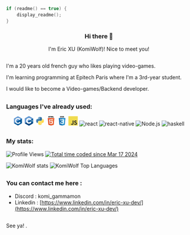 ```c
if (readme() == true) {
    display_readme();
}
```

<div align="center">
  <h3>Hi there 👋</h3>
  <p>I'm Eric XU (KomiWolf)! Nice to meet you!</p>
</div>

##

I'm a 20 years old french guy who likes playing video-games.

I'm learning programming at Epitech Paris where I'm a 3rd-year student.

I would like to become a Video-games/Backend developer.


##
### Languages I've already used:
  <div align="center">
    <img src="https://raw.githubusercontent.com/devicons/devicon/master/icons/c/c-original.svg" alt="c" width="26px" />
    <img src="https://raw.githubusercontent.com/devicons/devicon/master/icons/cplusplus/cplusplus-original.svg" alt="c++" width="26px" />
    <img src="https://raw.githubusercontent.com/devicons/devicon/master/icons/python/python-original.svg" alt="python" width="26px" />
    <img src="https://raw.githubusercontent.com/devicons/devicon/master/icons/html5/html5-original-wordmark.svg" alt="html" width="26px" />
    <img src="https://raw.githubusercontent.com/devicons/devicon/master/icons/css3/css3-original-wordmark.svg" alt="css" width="26px" />
    <img src="https://raw.githubusercontent.com/devicons/devicon/master/icons/javascript/javascript-original.svg" alt="javascript" width="26px" />
    <img src="https://toolynk.com/wp-content/uploads/2017/10/react-paris-et-lyon.png" alt="react" width="36px" height="26px" />
    <img src="https://toolynk.com/wp-content/uploads/2017/10/react-native-paris-et-lyon.png" alt="react-native" width="36px" height="26px" />
    <img src="https://cdn.jsdelivr.net/gh/devicons/devicon/icons/nodejs/nodejs-original.svg" alt="Node.js" width="26px" />
    <img src="https://upload.wikimedia.org/wikipedia/commons/1/1c/Haskell-Logo.svg" alt="haskell" width="26px" />
  </div>

##

### My stats:
![Profile Views](https://komarev.com/ghpvc/?username=KomiWolf)
[![Total time coded since Mar 17 2024](https://wakatime.com/badge/user/018e4dff-d65f-4721-8048-cfb952fa2e30.svg)](https://wakatime.com/@018e4dff-d65f-4721-8048-cfb952fa2e30)

![KomiWolf stats](https://github-readme-stats.vercel.app/api?username=KomiWolf&show_icons=true&theme=radical&include_all_commits=true)
![KomiWolf Top Languages](https://github-readme-stats.vercel.app/api/top-langs/?username=KomiWolf&langs_count=8&theme=radical)

##

### You can contact me here :
- Discord : komi_gammamon
- Linkedin : [https://www.linkedin.com/in/eric-xu-dev/](https://www.linkedin.com/in/eric-xu-dev/)

##
See ya!
.
